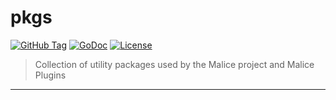 # pkgs

[![GitHub Tag][tag]](https://github.com/malice-plugins/pkgs)
[![GoDoc][godoc]](https://godoc.org/github.com/malice-plugins/pkgs)
[![License][license]](http://www.apache.org/licenses/LICENSE-2.0)

> Collection of utility packages used by the Malice project and Malice Plugins

---

[license]: https://img.shields.io/badge/licence-Apache%202.0-blue.svg
[godoc]: https://godoc.org/github.com/malice-plugins/pkgs?status.svg
[tag]: https://img.shields.io/github/tag/malice-plugins/pkgs.svg
